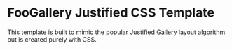 # FooGallery Justified CSS Template

This template is built to mimic the popular [Justified Gallery](http://miromannino.github.io/Justified-Gallery/) layout algorithm but is created purely with CSS.
